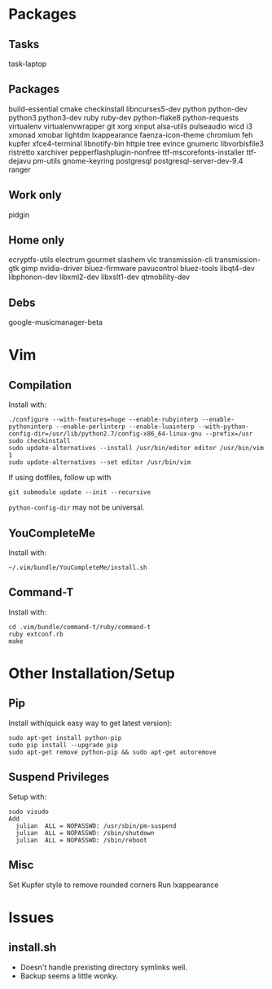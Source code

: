 Packages
========

Tasks
-----
task-laptop

Packages
--------
build-essential cmake checkinstall libncurses5-dev python python-dev python3 python3-dev ruby ruby-dev python-flake8 python-requests virtualenv virtualenvwrapper git xorg xinput alsa-utils pulseaudio wicd i3 xmonad xmobar lightdm lxappearance faenza-icon-theme chromium feh kupfer xfce4-terminal libnotify-bin httpie tree evince gnumeric libvorbisfile3 ristretto xarchiver pepperflashplugin-nonfree ttf-mscorefonts-installer ttf-dejavu pm-utils gnome-keyring postgresql postgresql-server-dev-9.4 ranger

Work only
---------
pidgin

Home only
---------
ecryptfs-utils electrum gourmet slashem vlc transmission-cli transmission-gtk gimp nvidia-driver bluez-firmware pavucontrol bluez-tools libqt4-dev libphonon-dev libxml2-dev libxslt1-dev qtmobility-dev

Debs
----
google-musicmanager-beta

Vim
========

Compilation
---
Install with:

    ./configure --with-features=huge --enable-rubyinterp --enable-pythoninterp --enable-perlinterp --enable-luainterp --with-python-config-dir=/usr/lib/python2.7/config-x86_64-linux-gnu --prefix=/usr
    sudo checkinstall
    sudo update-alternatives --install /usr/bin/editor editor /usr/bin/vim 1
    sudo update-alternatives --set editor /usr/bin/vim

If using dotfiles, follow up with

    git submodule update --init --recursive


`python-config-dir` may not be universal.

YouCompleteMe
-------------
Install with:

    ~/.vim/bundle/YouCompleteMe/install.sh

Command-T
---------
Install with:

    cd .vim/bundle/command-t/ruby/command-t
    ruby extconf.rb
    make

Other Installation/Setup
========================

Pip
---
Install with(quick easy way to get latest version):

    sudo apt-get install python-pip
    sudo pip install --upgrade pip
    sudo apt-get remove python-pip && sudo apt-get autoremove

Suspend Privileges
------------------
Setup with:

    sudo visudo
    Add
      julian  ALL = NOPASSWD: /usr/sbin/pm-suspend
      julian  ALL = NOPASSWD: /sbin/shutdown
      julian  ALL = NOPASSWD: /sbin/reboot

Misc
----
Set Kupfer style to remove rounded corners
Run lxappearance

Issues
======
install.sh
----------

* Doesn't handle prexisting directory symlinks well.
* Backup seems a little wonky.
